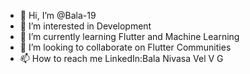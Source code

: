 - 👋 Hi, I’m @Bala-19
- 👀 I’m interested in Development
- 🌱 I’m currently learning Flutter and Machine Learning
- 💞️ I’m looking to collaborate on Flutter Communities
- 📫 How to reach me LinkedIn:Bala Nivasa Vel V G

<!---
Bala-19/Bala-19 is a ✨ special ✨ repository because its `README.md` (this file) appears on your GitHub profile.
You can click the Preview link to take a look at your changes.
--->
